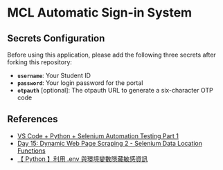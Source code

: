 # MCL Automatic Sign-in System

## Secrets Configuration

Before using this application, please add the following three secrets after forking this repository:

- **`username`**: Your Student ID
- **`password`**: Your login password for the portal
- **`otpauth`** [optional]: The otpauth URL to generate a six-character OTP code

## References

- [VS Code + Python + Selenium Automation Testing Part 1](https://medium.com/begonia-design/vs-code-python-selenium-%E8%87%AA%E5%8B%95%E5%8C%96%E6%B8%AC%E8%A9%A6-part-1-30d6c0ea92af)
- [Day 15: Dynamic Web Page Scraping 2 - Selenium Data Location Functions](https://ithelp.ithome.com.tw/articles/10300961)
- [【 Python 】利用 .env 與環境變數隱藏敏感資訊](https://learningsky.io/python-use-environmental-variables-to-hide-sensitive-information/)
